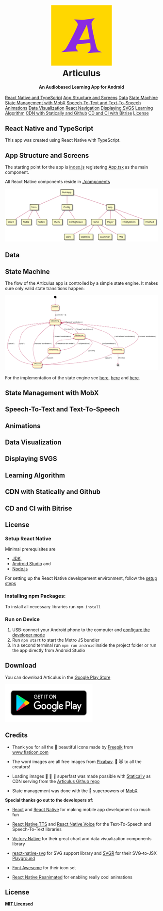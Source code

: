 <h1 align="center">
  <br>
<img src="https://github.com/Leelu55/Articulus/blob/5ed5f08f66639473249d777a8ba858e1921cab7b/assets/logo_raw.png" alt="Articulus" width="200">
  <br>
  Articulus
  <br>
</h1>
<h4 align="center">An Audiobased Learning App for Android</h4>

<p align="center">

<a href="#react-native-and-typescript">React Native and TypeScript</a>
<a href="#app-structure-and-screens">App Structure and Screens</a>
<a href="#data">Data</a>
<a href="#state-machine">State Machine</a>
<a href="#state-management-with-mobx">State Management with MobX</a>
<a href="#speech-to-text-and-text-to-speech">Speech-To-Text and Text-To-Speech</a>
<a href="#animations">Animations</a>
<a href="#data-visualizations">Data Visualization</a>
<a href="#react-navigation">React Navigation</a>
<a href="#displaying-svgs">Displaying SVGS</a>
<a href="#learning-algorithm">Learning Algorithm</a>
<a href="#cdn-with-statically-and-github">CDN with Statically and Github</a>
<a href="#cd-and-ci-with-bitrise">CD and CI with Bitrise</a>
<a href="#license">License</a>

</p>

## React Native and TypeScript

This app was created using React Native with TypeScript.

## App Structure and Screens

The starting point for the app is [index.js](./index.js)
registering [App.tsx](./components/App.tsx) as the main component.

All React Native components reside in [./components](./components)

![App Structure](./doc/appStructure.svg)

## Data

## State Machine

The flow of the Articulus app is controlled by a simple state engine. It makes sure only valid state transitions happen:

![State Engine](./doc/stateTransitions.svg)

For the implementation of the state engine see <a href="https://github.com/Leelu55/Articulus/blob/99ec9166bd0d1331d684998d30879f7bffea8528/stores/UIStore.ts#L6">here</a>, <a href="https://github.com/Leelu55/Articulus/blob/99ec9166bd0d1331d684998d30879f7bffea8528/stores/UIStore.ts#L19">here</a> and <a href="https://github.com/Leelu55/Articulus/blob/99ec9166bd0d1331d684998d30879f7bffea8528/stores/UIStore.ts#L128">here</a>.

## State Management with MobX

## Speech-To-Text and Text-To-Speech

## Animations

## Data Visualization

## Displaying SVGS

## Learning Algorithm

## CDN with Statically and Github

## CD and CI with Bitrise

## License

### Setup React Native

Minimal prerequisites are

- <a href="http://openjdk.java.net/">JDK</a>,
- <a href="https://developer.android.com/studio">Android Studio</a> and
- <a href="https://nodejs.org/en/download/package-manager/">Node.js</a>

For setting up the React Native developement environment, follow the <a href="https://reactnative.dev/docs/environment-setup">setup steps</a>

### Installing npm Packages:

To install all necessary libraries run `npm install`

### Run on Device

1. USB-connect your Android phone to the computer and <a href="https://developer.android.com/studio/debug/dev-options"> configure the developer mode</a>
2. Run `npm start` to start the Metro JS bundler
3. In a second terminal run `npm run android` inside the project folder or run the app directly from Android Studio

## Download

You can download Articulus in the <a href="https://play.google.com/store/apps/details?id=com.derdiedas">Google Play Store</a>

<div align="left"><a href="https://play.google.com/store/apps/details?id=com.derdiedas"><img src="https://raw.githubusercontent.com/Leelu55/Articulus/master/assets/google-play-badge.png"
  alt="Get it on Google Play"
  width="288" height="124"></a></div>

## Credits

- Thank you for all the :blue_heart: beautiful Icons made by <a href="https://www.freepik.com" title="Freepik">Freepik</a> from <a href="https://www.flaticon.com/" title="Flaticon">www.flaticon.com</a>

- The word images are all free images from <a href="https://pixabay.com/" title="Pixabay">Pixabay</a>.
  :pray: :heart_eyes_cat: to all the creators!

- Loading images :running: :running: :running: superfast was made possible with <a href="https://statically.io/">Statically</a> as CDN serving from the <a href="https://github.com/Leelu55/Articulus/tree/master/model/images">Articulus Github repo</a>

- State management was done with the :superhero: superpowers of <a href="https://mobx.js.org/README.html">MobX</a>

<b>Special thanks go out to the developers of:</b>

- <a href="https://reactjs.org/">React</a> and <a href="https://reactnative.dev/">React Native</a> for making mobile app development so much fun

- <a href="https://github.com/ak1394/react-native-tts">React Native TTS</a> and <a href="https://github.com/react-native-voice/voice">React Native Voice</a> for the Text-To-Speech and Speech-To-Text libraries

- <a href="https://github.com/FormidableLabs/victory-native"> Victory Native</a> for their great chart and data visualization components library

- <a href="https://github.com/react-native-svg/react-native-svg">react-native-svg</a> for SVG support library and <a href="https://github.com/gregberge/svgr">SVGR</a> for their SVG-to-JSX <a href="https://react-svgr.com/playground/">Playground</a>

- <a href="https://fontawesome.com/">Font Awesome</a> for their icon set

- <a href="https://github.com/software-mansion/react-native-reanimated">React Native Reanimated</a> for enabling really cool animations

## License

**[MIT Licensed](https://github.com/Leelu55/Articulus/blob/master/LICENSE)**

